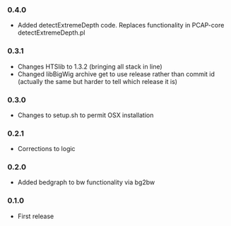 ### 0.4.0
* Added detectExtremeDepth code. Replaces functionality in PCAP-core detectExtremeDepth.pl

### 0.3.1
* Changes HTSlib to 1.3.2 (bringing all stack in line)
* Changed libBigWig archive get to use release rather than commit id (actually the same but harder to tell which release it is)

### 0.3.0
* Changes to setup.sh to permit OSX installation

### 0.2.1
* Corrections to logic

### 0.2.0
* Added bedgraph to bw functionality via bg2bw

### 0.1.0
* First release
